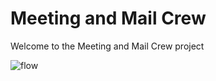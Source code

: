 # **Meeting and Mail Crew**

Welcome to the Meeting and Mail Crew project


![flow](https://github.com/user-attachments/assets/8590f66d-a190-4fb0-b44b-8b3b206480c2)

